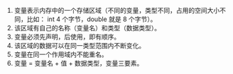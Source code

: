 1. 变量表示内存中的一个存储区域（不同的变量，类型不同，占用的空间大小不同，比如： int 4 个字节，double 就是 8 个字节）。
2. 该区域有自己的名称（变量名）和类型（数据类型）。
3. 变量必须先声明，后使用，即有顺序。
4. 该区域的数据可以在同一类型范围内不断变化。
5. 变量在同一个作用域内不能重名。
6. 变量 = 变量名 + 值 + 数据类型，变量三要素。